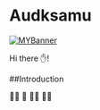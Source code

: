 # Audksamu
[![MYBanner](./assets/Banner.png)](https://6478efe4e3d86807b4a42021--classy-pudding-1794b1.netlify.app/)

Hi there ✋!

##Introduction

🧗‍♀️ 👡 🚶‍♀️ 👩‍💻
